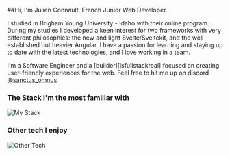 ##Hi, I'm Julien Connault, French Junior Web Developer. 

I studied in Brigham Young University - Idaho with their online program. 
During my studies I developed a keen interest for two frameworks with very different philosophies: the new and light Svelte/Sveltekit, and the well established but heavier Angular.
I have a passion for learning and staying up to date with the latest technologies, and I love working in a team.


I'm a Software Engineer and a [builder][isfullstackreal] focused on creating user-friendly experiences  for the web. Feel free to hit me up on discord [@sanctus_omnus](https://discord.com/users/596300182317170709)

### The Stack I'm the most familiar with
![My Stack](https://skillicons.dev/icons?i=svelte,supabase,ts,js,html,css,tailwind,git)

### Other tech I enjoy
![Other Tech](https://skillicons.dev/icons?i=angular,firebase,mongodb,sass,python)

